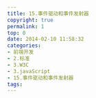 ```yaml
---
title: 15.事件驱动和事件发射器
copyright: true
permalink: 1
top: 0
date: 2014-02-10 11:58:32
categories:
- 前端开发
- 2.标准
- 3.W3C
- 3.javaScript
- 15.事件驱动和事件发射器
tags:
---
```

